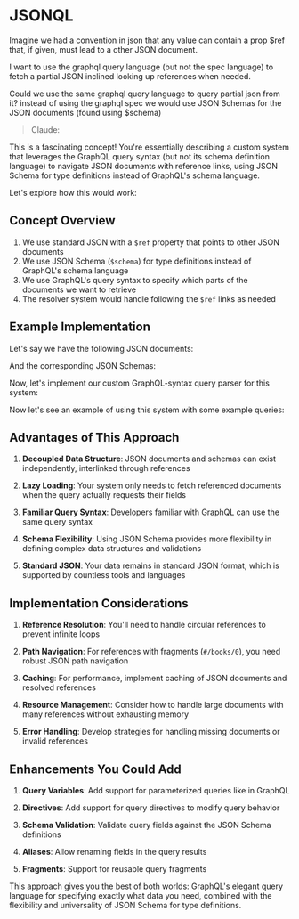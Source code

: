 # JSONQL

Imagine we had a convention in json that any value can contain a prop $ref that, if given, must lead to a other JSON document.

I want to use the graphql query language (but not the spec language) to fetch a partial JSON inclined looking up references when needed.

Could we use the same graphql query language to query partial json from it? instead of using the graphql spec we would use JSON Schemas for the JSON documents (found using $schema)

> Claude:

This is a fascinating concept! You're essentially describing a custom system that leverages the GraphQL query syntax (but not its schema definition language) to navigate JSON documents with reference links, using JSON Schema for type definitions instead of GraphQL's schema language.

Let's explore how this would work:

## Concept Overview

1. We use standard JSON with a `$ref` property that points to other JSON documents
2. We use JSON Schema (`$schema`) for type definitions instead of GraphQL's schema language
3. We use GraphQL's query syntax to specify which parts of the documents we want to retrieve
4. The resolver system would handle following the `$ref` links as needed

## Example Implementation

Let's say we have the following JSON documents:

And the corresponding JSON Schemas:

Now, let's implement our custom GraphQL-syntax query parser for this system:

Now let's see an example of using this system with some example queries:

## Advantages of This Approach

1. **Decoupled Data Structure**: JSON documents and schemas can exist independently, interlinked through references

2. **Lazy Loading**: Your system only needs to fetch referenced documents when the query actually requests their fields

3. **Familiar Query Syntax**: Developers familiar with GraphQL can use the same query syntax

4. **Schema Flexibility**: Using JSON Schema provides more flexibility in defining complex data structures and validations

5. **Standard JSON**: Your data remains in standard JSON format, which is supported by countless tools and languages

## Implementation Considerations

1. **Reference Resolution**: You'll need to handle circular references to prevent infinite loops

2. **Path Navigation**: For references with fragments (`#/books/0`), you need robust JSON path navigation

3. **Caching**: For performance, implement caching of JSON documents and resolved references

4. **Resource Management**: Consider how to handle large documents with many references without exhausting memory

5. **Error Handling**: Develop strategies for handling missing documents or invalid references

## Enhancements You Could Add

1. **Query Variables**: Add support for parameterized queries like in GraphQL

2. **Directives**: Add support for query directives to modify query behavior

3. **Schema Validation**: Validate query fields against the JSON Schema definitions

4. **Aliases**: Allow renaming fields in the query results

5. **Fragments**: Support for reusable query fragments

This approach gives you the best of both worlds: GraphQL's elegant query language for specifying exactly what data you need, combined with the flexibility and universality of JSON Schema for type definitions.
